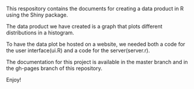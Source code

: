 This respository contains the documents for creating a data product in R using the Shiny package. 

The data product we have created is a graph that plots different distributions in a histogram. 

To have the data plot be hosted on a website, we needed both a code for the user interface(ui.R) and a code for the server(server.r).

The documentation for this project is available in the master branch and in the gh-pages branch of this repository. 

Enjoy!
